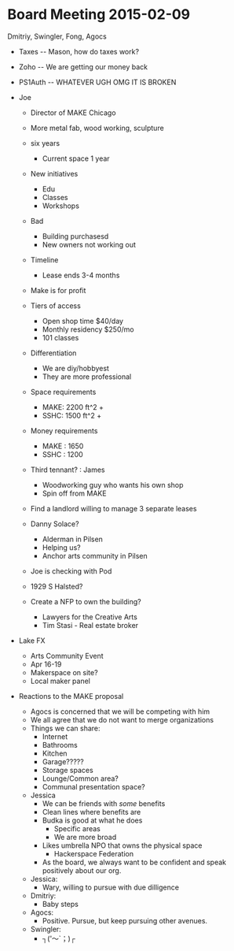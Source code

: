 Board Meeting 2015-02-09
======

Dmitriy, Swingler, Fong, Agocs

- Taxes
-- Mason, how do taxes work?
- Zoho
-- We are getting our money back
- PS1Auth
-- WHATEVER UGH OMG IT IS BROKEN

- Joe
	- Director of MAKE Chicago
	- More metal fab, wood working, sculpture
	- six years
		- Current space 1 year
	- New initiatives
		- Edu
		- Classes
		- Workshops
	- Bad
		- Building purchasesd
		- New owners not working out

	- Timeline
		- Lease ends 3-4 months

	- Make is for profit
	- Tiers of access
		- Open shop time $40/day
		- Monthly residency $250/mo
		- 101 classes
	- Differentiation
		- We are diy/hobbyest
		- They are more professional
	- Space requirements
		- MAKE: 2200 ft^2 +
		- SSHC: 1500 ft^2 +
	- Money requirements
		- MAKE : 1650
		- SSHC : 1200
	- Third tennant? : James 
		- Woodworking guy who wants his own shop
		- Spin off from  MAKE
	- Find a landlord willing to manage 3 separate leases
	- Danny Solace?
		- Alderman in Pilsen
		- Helping us?
		- Anchor arts community in Pilsen
	- Joe is checking with Pod
	- 1929 S Halsted?
	- Create a NFP to own the building?
		- Lawyers for the Creative Arts
		- Tim Stasi - Real estate broker
	
- Lake FX
	- Arts Community Event
	- Apr 16-19
	- Makerspace on site?
	- Local maker panel


- Reactions to the MAKE proposal
	- Agocs is concerned that we will be competing with him
	- We all agree that we do not want to merge organizations
	- Things we can share:
		- Internet
		- Bathrooms
		- Kitchen
		- Garage?????
		- Storage spaces
		- Lounge/Common area?
		- Communal presentation space?
	- Jessica
		- We can be friends with _some_ benefits
		- Clean lines where benefits are
		- Budka is good at what he does
			- Specific areas
			- We are more broad
		- Likes umbrella NPO that owns the physical space
			- Hackerspace Federation
		- As the board, we always want to be confident and speak positively about our org.
	- Jessica: 
		- Wary, willing to pursue with due dilligence
	- Dmitriy:
		- Baby steps
	- Agocs: 
		- Positive. Pursue, but keep pursuing other avenues.
	- Swingler:
		- ┐('～`；)┌
